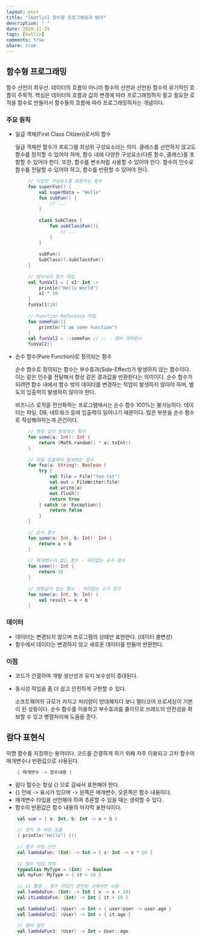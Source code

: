 ```yaml
---
layout: post
title: "[kotlin] 함수형 프로그래밍과 람다"
description: " "
date: 2020-11-29
tags: [kotlin]
comments: true
share: true
---
```


## 함수형 프로그래밍

함수 선언이 최우선. 데이터의 흐름이 아니라 함수의 선언과 선언된 함수의 유기적인 흐름이 주목적. 핵심은 데이터의 흐름과 값의 변경에 따라 프로그래밍하지 말고 필요한 로직을 함수로 만들어서 함수들의 흐름에 따라 프로그래밍하자는 개념이다.

### 주요 원칙

- 일급 객체(First Class Citizen)로서의 함수

    일급 객체란 함수가 프로그램 최상위 구성요소라는 의미. 클래스를 선언하지 않고도 함수를 정의할 수 있어야 하며, 함수 내에 다양한 구성요소(다른 함수, 클래스)를 포함할 수 있어야 한다. 또한, 함수를 변수처럼 사용할 수 있어야 한다. 함수의 인수로 함수를 전달할 수 있어야 하고, 함수를 반환할 수 있어야 한다.
```kotlin
        // 다양한 구성요소를 포함하는 함수
        fun superFun() {
        	val superData = "Hello"
        	fun subFun() {
        		// ...
        	}
        	
        	class SubClass {
        		fun subClassFun(){
        			// ...
        		}
        	}
        	
        	subFun()
        	SubClass().subClassFun()
        }
        
        // 람다식의 함수 대입
        val funVal1 = { x1: Int ->
        	println("Hello World")
        	x1 * 10
        }
        funVal1(10)
        
        // Function Reference 대입
        fun someFun(){
        	println("I am some Function")
        }
        val funVal2 = ::someFun // :: - 멤버 레퍼런스
        funVal2()
```
- 순수 함수(Pure Function)로 정의되는 함수

    순수 함수로 정의되는 함수는 부수효과(Side-Effect)가 발생하지 않는 함수이다. 이는 같은 인수를 전달해서 항상 같은 결과값을 반환한다는 의미이다. 순수 함수가 되려면 함수 내에서 함수 밖의 데이터를 변경하는 작업이 발생하지 않아야 하며, 별도의 입출력이 발생하지 않아야 한다.

    비즈니스 로직을 전산화하는 프로그램에서는 순수 함수 100%는 불가능하다. 데이터는 파일, DB, 네트워크 등에 입출력이 일어나기 때문이다. 많은 부분을 순수 함수로 작성해야하는게 관건이다.
```kotlin
        // 랜덤 값이 발생하는 함수
        fun some(a: Int): Int {
        	return (Math.random() * a).toInt()
        }
        
        // 파일 입출력이 발생하는 함수
        fun foo(a: String): Boolean {
        	try {
        		val file = File("foo.txt")
        		val out = FileWriter(file)
        		out.write(a)
        		out.flush()
        		return true
        	} catch (e: Exception){
        		return false
        	}
        }

        // 순수 함수
        fun some(a: Int, b: Int): Int {
        	return a + b
        }
        
        // 매개변수가 없는 함수 - 의미없는 순수 함수
        fun some(): Int {
        	return 10
        }
        
        // 반환값이 없는 함수 - 의미없는 순수 함수
        fun some(a: Int, b: Int) {
        	val result = a + b
        }
```
### 데이터

- 데이터는 변경되지 않으며 프로그램의 상태만 표현한다. (데이터 불변성)
- 함수에서 데이터는 변경하지 않고 새로운 데이터를 만들어 반환한다.

### 이점

- 코드가 간결하여 개발 생산성과 유지 보수성이 증대된다.
- 동시성 작업을 좀 더 쉽고 안전하게 구현할 수 있다.

    소프트웨어의 규모가 커지고 처리량이 방대해지다 보니 멀티코어 프로세싱이 기본이 된 상황이다. 순수 함수를 이용하고 부수효과를 줄이므로 쓰레드의 안전성을 확보할 수 있고 병렬처리에 도움을 준다.

## 람다 표현식

익명 함수를 지칭하는 용어이다. 코드를 간결하게 하기 위해 자주 이용되고 고차 함수의 매개변수나 반환값으로 사용된다.
```kotlin
    { 매개변수 -> 함수내용 }
```
- 람다 함수는 항상 {} 으로 감싸서 표현해야 한다.
- {} 안에 -> 표시가 있으며 -> 왼쪽은 매개변수, 오른쪽은 함수 내용이다.
- 매개변수 타입을 선언해야 하며 추론할 수 있을 때는 생략할 수 있다.
- 함수의 반환값은 함수 내용의 마지막 표현식이다.
```kotlin
    val sum = { a: Int, b: Int -> a + b }
    
    // 정의 후 바로 호출
    { println("Hello") }()
    
    // 함수 타입 선언
    val lambdaFun: (Int) -> Int = { x: Int -> x * 10 }
    
    // 함수 타입 정의
    typealias MyType = (Int) -> Boolean
    val myFun: MyType = { it > 10 }
    
    // it 활용 - 함수 타입이 선언된 곳에서만 사용
    val lambdaFun: (Int) -> Int { x -> x + 10}
    val itLambdaFun: (Int) -> Int { it + 10 }
    
    val lambdaFun1: (User) -> Int = { user:User -> user.age }
    val lambdaFun2: (User) -> Int = { it.age }
    
    // 멤버 참조
    val lambdaFun3: (User) -> Int = User::age
```
